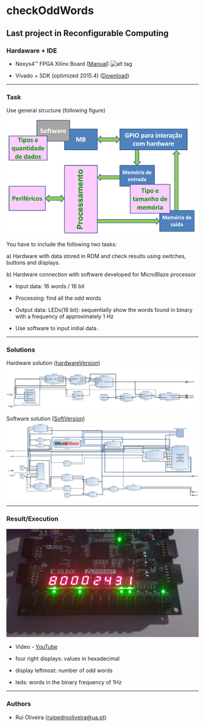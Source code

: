 # checkOddWords

## Last project in Reconfigurable Computing

### Hardaware + IDE 

* Nexys4™ FPGA Xilinx Board ([Manual](http://www.xilinx.com/support/documentation/university/XUP%20Boards/XUPNexys4/documenatation/Nexys4_RM_VB1_Final_3.pdf))
![alt tag](https://reference.digilentinc.com/_media/nexys/nexys4/nexys4-obl-600_1_.png)

* Vivado + SDK (optimized 2015.4) ([Download](http://www.xilinx.com/support/download.html))


---

### Task

Use general structure (following figure)

![alt tag](https://github.com/ruipoliveira/checkOddWords/blob/master/resources/Screenshot%202016-06-11%2020.36.27.png)

You have to include the following two tasks:

a) Hardware with data stored in ROM and check results using switches, buttons and displays.

b) Hardware connection with software developed for MicroBlaze processor

* Input data: 16 words / 16 bit 

* Processing: find all the odd words

* Output data: LEDs(16 bit): sequentially show the words found in binary with a frequency of approximately 1 Hz

* Use software to input initial data .

---
### Solutions
Hardware solution ([hardwareVersion](https://github.com/ruipoliveira/checkOddWords/tree/master/hardwareVersion))
![alt tag](https://github.com/ruipoliveira/checkOddWords/blob/master/resources/hardVersion.png)

Software solution ([SoftVersion](https://github.com/ruipoliveira/checkOddWords/tree/master/SoftVersion))
![alt tag](https://github.com/ruipoliveira/checkOddWords/blob/master/resources/softVersion.png)

---
### Result/Execution

![alt tag](https://github.com/ruipoliveira/checkOddWords/blob/master/resources/IMG_20160603_013006258.jpg)

* Video - [YouTube](https://youtu.be/pe8G2I694ic)

* four right displays: values in hexadecimal
* display leftmost: number of odd words
* leds: words in the binary frequency of 1Hz
---
### Authors

* Rui Oliveira (ruipedrooliveira@ua.pt)
